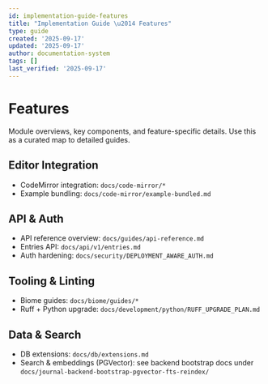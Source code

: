 ```yaml
---
id: implementation-guide-features
title: "Implementation Guide \u2014 Features"
type: guide
created: '2025-09-17'
updated: '2025-09-17'
author: documentation-system
tags: []
last_verified: '2025-09-17'
---
```


# Features

Module overviews, key components, and feature-specific details. Use this as a curated map to detailed guides.

## Editor Integration

- CodeMirror integration: `docs/code-mirror/*`
- Example bundling: `docs/code-mirror/example-bundled.md`

## API & Auth

- API reference overview: `docs/guides/api-reference.md`
- Entries API: `docs/api/v1/entries.md`
- Auth hardening: `docs/security/DEPLOYMENT_AWARE_AUTH.md`

## Tooling & Linting

- Biome guides: `docs/biome/guides/*`
- Ruff + Python upgrade: `docs/development/python/RUFF_UPGRADE_PLAN.md`

## Data & Search

- DB extensions: `docs/db/extensions.md`
- Search & embeddings (PGVector): see backend bootstrap docs under `docs/journal-backend-bootstrap-pgvector-fts-reindex/`
